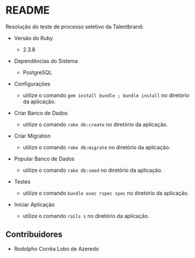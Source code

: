 # README

Resolução do teste de processo seletivo da Talentbrand:

* Versão do Ruby

  - 2.3.8

* Dependências do Sistema

  - PostgreSQL

* Configurações

  - utilize o comando `gem install bundle ; bundle install` no diretório da aplicação.

* Criar Banco de Dados

  - utilize o comando `rake db:create` no diretório da aplicação.

* Criar Migration

  - utilize o comando `rake db:migrate` no diretório da aplicação.

* Popular Banco de Dados

  - utilize o comando `rake db:seed` no diretório da aplicação.

* Testes

  - utilize o comando `bundle exec rspec spec` no diretório da aplicação.

* Iniciar Aplicação

  - utilize o comando `rails s` no diretório da aplicação.

## Contribuidores

 - Rodolpho Corrêa Lobo de Azeredo
